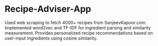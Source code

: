 # Recipe-Adviser-App
Used web scraping to fetch 4000+ recipes from SanjeevKapoor.com. Implemented word2vec and TF-IDF for ingredient parsing and similarity measurement. Provides personalized recipe recommendations based on user-input ingredients using cosine similarity.
